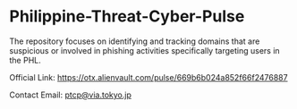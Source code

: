 # Philippine-Threat-Cyber-Pulse

The repository focuses on identifying and tracking domains that are suspicious or involved in phishing activities specifically targeting users in the PHL.

Official Link: https://otx.alienvault.com/pulse/669b6b024a852f66f2476887

Contact Email: ptcp@via.tokyo.jp
